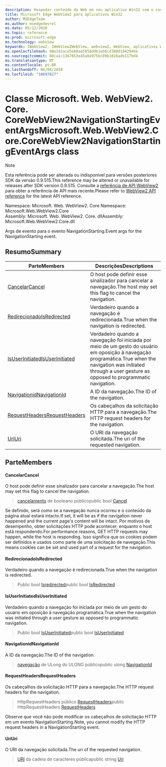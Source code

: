 ```yaml
---
description: Hospedar conteúdo da Web em seu aplicativo Win32 com o controle WebView2 do Microsoft Edge
title: Microsoft Edge WebView2 para aplicativos Win32
author: MSEdgeTeam
ms.author: msedgedevrel
ms.date: 05/12/2020
ms.topic: reference
ms.prod: microsoft-edge
ms.technology: webview
keywords: IWebView2, IWebView2WebView, webview2, WebView, aplicativos Win32, Win32, Edge, ICoreWebView2, ICoreWebView2Controller, controle do navegador, HTML Edge
ms.openlocfilehash: 98e242ace5eb0ae5958ddb1eb6cd380d194294be
ms.sourcegitcommit: 8dca1c1367853e45a0a975bc89b1818adb117bd4
ms.translationtype: MT
ms.contentlocale: pt-BR
ms.lasthandoff: 06/08/2020
ms.locfileid: "10697627"
---
```

# <span data-ttu-id="3cfd0-104">Classe Microsoft. Web. WebView2. Core. CoreWebView2NavigationStartingEventArgs</span><span class="sxs-lookup"><span data-stu-id="3cfd0-104">Microsoft.Web.WebView2.Core.CoreWebView2NavigationStartingEventArgs class</span></span> 

> [!NOTE]
> <span data-ttu-id="3cfd0-105">Esta referência pode ser alterada ou indisponível para versões posteriores SDK da versão 0.9.515.</span><span class="sxs-lookup"><span data-stu-id="3cfd0-105">This reference may be altered or unavailable for releases after SDK version 0.9.515.</span></span> <span data-ttu-id="3cfd0-106">Consulte a [referência de API WebView2](../../../webview2-api-reference.md) para obter a referência de API mais recente.</span><span class="sxs-lookup"><span data-stu-id="3cfd0-106">Please refer to [WebView2 API reference](../../../webview2-api-reference.md) for the latest API reference.</span></span>

<span data-ttu-id="3cfd0-107">Namespace: Microsoft. Web. WebView2. Core </span><span class="sxs-lookup"><span data-stu-id="3cfd0-107">Namespace: Microsoft.Web.WebView2.Core</span></span>\
<span data-ttu-id="3cfd0-108">Assembly: Microsoft. Web. WebView2. Core. dll</span><span class="sxs-lookup"><span data-stu-id="3cfd0-108">Assembly: Microsoft.Web.WebView2.Core.dll</span></span>

<span data-ttu-id="3cfd0-109">Args de evento para o evento NavigationStarting.</span><span class="sxs-lookup"><span data-stu-id="3cfd0-109">Event args for the NavigationStarting event.</span></span>

## <span data-ttu-id="3cfd0-110">Resumo</span><span class="sxs-lookup"><span data-stu-id="3cfd0-110">Summary</span></span>

 <span data-ttu-id="3cfd0-111">Parte</span><span class="sxs-lookup"><span data-stu-id="3cfd0-111">Members</span></span>                        | <span data-ttu-id="3cfd0-112">Descrições</span><span class="sxs-lookup"><span data-stu-id="3cfd0-112">Descriptions</span></span>
--------------------------------|---------------------------------------------
[<span data-ttu-id="3cfd0-113">Cancelar</span><span class="sxs-lookup"><span data-stu-id="3cfd0-113">Cancel</span></span>](#cancel) | <span data-ttu-id="3cfd0-114">O host pode definir esse sinalizador para cancelar a navegação.</span><span class="sxs-lookup"><span data-stu-id="3cfd0-114">The host may set this flag to cancel the navigation.</span></span>
[<span data-ttu-id="3cfd0-115">Redirecionado</span><span class="sxs-lookup"><span data-stu-id="3cfd0-115">IsRedirected</span></span>](#isredirected) | <span data-ttu-id="3cfd0-116">Verdadeiro quando a navegação é redirecionada.</span><span class="sxs-lookup"><span data-stu-id="3cfd0-116">True when the navigation is redirected.</span></span>
[<span data-ttu-id="3cfd0-117">IsUserInitiated</span><span class="sxs-lookup"><span data-stu-id="3cfd0-117">IsUserInitiated</span></span>](#isuserinitiated) | <span data-ttu-id="3cfd0-118">Verdadeiro quando a navegação foi iniciada por meio de um gesto do usuário em oposição à navegação programática.</span><span class="sxs-lookup"><span data-stu-id="3cfd0-118">True when the navigation was initiated through a user gesture as opposed to programmatic navigation.</span></span>
[<span data-ttu-id="3cfd0-119">Navigationid</span><span class="sxs-lookup"><span data-stu-id="3cfd0-119">NavigationId</span></span>](#navigationid) | <span data-ttu-id="3cfd0-120">A ID da navegação.</span><span class="sxs-lookup"><span data-stu-id="3cfd0-120">The ID of the navigation.</span></span>
[<span data-ttu-id="3cfd0-121">RequestHeaders</span><span class="sxs-lookup"><span data-stu-id="3cfd0-121">RequestHeaders</span></span>](#requestheaders) | <span data-ttu-id="3cfd0-122">Os cabeçalhos da solicitação HTTP para a navegação.</span><span class="sxs-lookup"><span data-stu-id="3cfd0-122">The HTTP request headers for the navigation.</span></span>
[<span data-ttu-id="3cfd0-123">Uri</span><span class="sxs-lookup"><span data-stu-id="3cfd0-123">Uri</span></span>](#uri) | <span data-ttu-id="3cfd0-124">O URI da navegação solicitada.</span><span class="sxs-lookup"><span data-stu-id="3cfd0-124">The uri of the requested navigation.</span></span>

## <span data-ttu-id="3cfd0-125">Parte</span><span class="sxs-lookup"><span data-stu-id="3cfd0-125">Members</span></span>

#### <span data-ttu-id="3cfd0-126">Cancelar</span><span class="sxs-lookup"><span data-stu-id="3cfd0-126">Cancel</span></span> 

<span data-ttu-id="3cfd0-127">O host pode definir esse sinalizador para cancelar a navegação.</span><span class="sxs-lookup"><span data-stu-id="3cfd0-127">The host may set this flag to cancel the navigation.</span></span>

> <span data-ttu-id="3cfd0-128">[cancelamento](#cancel) de booleano público</span><span class="sxs-lookup"><span data-stu-id="3cfd0-128">public bool [Cancel](#cancel)</span></span>

<span data-ttu-id="3cfd0-129">Se definido, será como se a navegação nunca ocorreu e o conteúdo da página atual estará intacto.</span><span class="sxs-lookup"><span data-stu-id="3cfd0-129">If set, it will be as if the navigation never happened and the current page's content will be intact.</span></span> <span data-ttu-id="3cfd0-130">Por motivos de desempenho, obter solicitações HTTP pode acontecer, enquanto o host está respondendo.</span><span class="sxs-lookup"><span data-stu-id="3cfd0-130">For performance reasons, GET HTTP requests may happen, while the host is responding.</span></span> <span data-ttu-id="3cfd0-131">Isso significa que os cookies podem ser definidos e usados como parte de uma solicitação de navegação.</span><span class="sxs-lookup"><span data-stu-id="3cfd0-131">This means cookies can be set and used part of a request for the navigation.</span></span>

#### <span data-ttu-id="3cfd0-132">Redirecionado</span><span class="sxs-lookup"><span data-stu-id="3cfd0-132">IsRedirected</span></span> 

<span data-ttu-id="3cfd0-133">Verdadeiro quando a navegação é redirecionada.</span><span class="sxs-lookup"><span data-stu-id="3cfd0-133">True when the navigation is redirected.</span></span>

> <span data-ttu-id="3cfd0-134">Public bool [Isredirected](#isredirected)</span><span class="sxs-lookup"><span data-stu-id="3cfd0-134">public bool [IsRedirected](#isredirected)</span></span>

#### <span data-ttu-id="3cfd0-135">IsUserInitiated</span><span class="sxs-lookup"><span data-stu-id="3cfd0-135">IsUserInitiated</span></span> 

<span data-ttu-id="3cfd0-136">Verdadeiro quando a navegação foi iniciada por meio de um gesto do usuário em oposição à navegação programática.</span><span class="sxs-lookup"><span data-stu-id="3cfd0-136">True when the navigation was initiated through a user gesture as opposed to programmatic navigation.</span></span>

> <span data-ttu-id="3cfd0-137">Public bool [IsUserInitiated](#isuserinitiated)</span><span class="sxs-lookup"><span data-stu-id="3cfd0-137">public bool [IsUserInitiated](#isuserinitiated)</span></span>

#### <span data-ttu-id="3cfd0-138">Navigationid</span><span class="sxs-lookup"><span data-stu-id="3cfd0-138">NavigationId</span></span> 

<span data-ttu-id="3cfd0-139">A ID da navegação.</span><span class="sxs-lookup"><span data-stu-id="3cfd0-139">The ID of the navigation.</span></span>

> <span data-ttu-id="3cfd0-140">[navegação](#navigationid) de ULong do ULONG público</span><span class="sxs-lookup"><span data-stu-id="3cfd0-140">public ulong [NavigationId](#navigationid)</span></span>

#### <span data-ttu-id="3cfd0-141">RequestHeaders</span><span class="sxs-lookup"><span data-stu-id="3cfd0-141">RequestHeaders</span></span> 

<span data-ttu-id="3cfd0-142">Os cabeçalhos da solicitação HTTP para a navegação.</span><span class="sxs-lookup"><span data-stu-id="3cfd0-142">The HTTP request headers for the navigation.</span></span>

> <span data-ttu-id="3cfd0-143">HttpRequestHeaders público [RequestHeaders](#requestheaders)</span><span class="sxs-lookup"><span data-stu-id="3cfd0-143">public HttpRequestHeaders [RequestHeaders](#requestheaders)</span></span>

<span data-ttu-id="3cfd0-144">Observe que você não pode modificar os cabeçalhos de solicitação HTTP em um evento NavigationStarting.</span><span class="sxs-lookup"><span data-stu-id="3cfd0-144">Note, you cannot modify the HTTP request headers in a NavigationStarting event.</span></span>

#### <span data-ttu-id="3cfd0-145">Uri</span><span class="sxs-lookup"><span data-stu-id="3cfd0-145">Uri</span></span> 

<span data-ttu-id="3cfd0-146">O URI da navegação solicitada.</span><span class="sxs-lookup"><span data-stu-id="3cfd0-146">The uri of the requested navigation.</span></span>

> <span data-ttu-id="3cfd0-147">[URI](#uri) da cadeia de caracteres pública</span><span class="sxs-lookup"><span data-stu-id="3cfd0-147">public string [Uri](#uri)</span></span>

